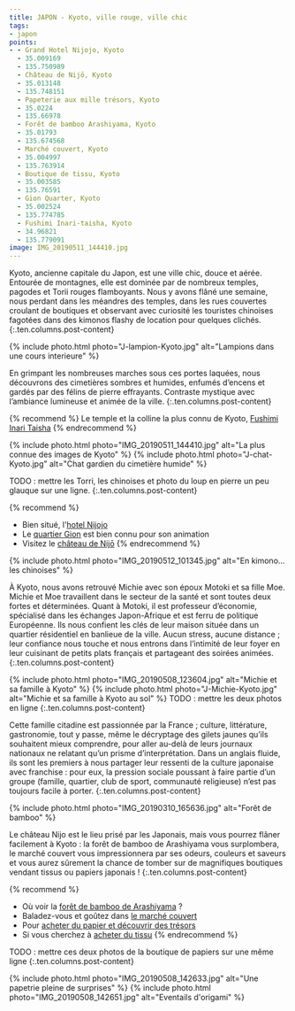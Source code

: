 ```yaml
---
title: JAPON - Kyoto, ville rouge, ville chic
tags:
- japon
points:
- - Grand Hotel Nijojo, Kyoto
  - 35.009169
  - 135.750989
  - Château de Nijō, Kyoto
  - 35.013148
  - 135.748151
  - Papeterie aux mille trésors, Kyoto
  - 35.0224
  - 135.66978
  - Forêt de bamboo Arashiyama, Kyoto
  - 35.01793
  - 135.674568
  - Marché couvert, Kyoto
  - 35.004997
  - 135.763914
  - Boutique de tissu, Kyoto
  - 35.003585
  - 135.76591
  - Gion Quarter, Kyoto
  - 35.002524
  - 135.774785
  - Fushimi Inari-taisha, Kyoto
  - 34.96821
  - 135.779091
image: IMG_20190511_144410.jpg
---
```


Kyoto, ancienne capitale du Japon, est une ville chic, douce et aérée. Entourée de montagnes, elle est dominée par de nombreux temples, pagodes et Torii rouges flamboyants. Nous y avons flâné une semaine, nous perdant dans les méandres des temples, dans les rues couvertes croulant de boutiques et observant avec curiosité les touristes chinoises fagotées dans des kimonos flashy de location pour quelques clichés.
{:.ten.columns.post-content}

<!--fin extrait-->

{% include photo.html photo="J-lampion-Kyoto.jpg" alt="Lampions dans une cours interieure" %}



En grimpant les nombreuses marches sous ces portes laquées, nous découvrons des cimetières sombres et humides, enfumés d’encens et gardés par des félins de pierre effrayants. Contraste mystique avec l’ambiance lumineuse et animée de la ville.
{:.ten.columns.post-content}

{% recommend %}
Le temple et la colline la plus connu de Kyoto, [Fushimi Inari Taisha](http://ge0.me/k3gLK29GSO/Fushimi_Inari-taisha)
{% endrecommend %}

{% include photo.html photo="IMG_20190511_144410.jpg" alt="La plus connue des images de Kyoto" %}
{% include photo.html photo="J-chat-Kyoto.jpg" alt="Chat gardien du cimetière humide" %}


TODO : mettre les Torri, les chinoises et photo du loup en pierre un peu glauque sur une ligne.
{:.ten.columns.post-content}

{% recommend %}
- Bien situé, l'[hotel Nijojo](https://www.booking.com/hotel/jp/grand-japaning-er-tiao-cheng-iwagami.html?aid=1595466&label=ppActionButton-cdb4851b95cb46f7de5ab9ec4786f7a7ea0fc7e)
- Le [quartier Gion](http://ge0.me/w3gLg0QBvy/Gion_Quarter) est bien connu pour son animation
- Visitez le [château de Nijō](http://ge0.me/03gLgyq0mu/Château_de_Nijō)
{% endrecommend %}

{% include photo.html photo="IMG_20190512_101345.jpg" alt="En kimono... les chinoises" %}

À Kyoto, nous avons retrouvé Michie avec son époux Motoki et sa fille Moe. Michie et Moe travaillent dans le secteur de la santé et sont toutes deux fortes et déterminées. Quant à Motoki, il est professeur d’économie, spécialisé dans les échanges Japon-Afrique et est ferru de politique Européenne. Ils nous confient les clés de leur maison située dans un quartier résidentiel en banlieue de la ville. Aucun stress, aucune distance ; leur confiance nous touche et nous entrons dans l’intimité de leur foyer en leur cuisinant de petits plats français et partageant des soirées animées.
{:.ten.columns.post-content}

{% include photo.html photo="IMG_20190508_123604.jpg" alt="Michie et sa famille à Kyoto" %}
{% include photo.html photo="J-Michie-Kyoto.jpg" alt="Michie et sa famille à Kyoto au sol" %}
TODO : mettre les deux photos en ligne
{:.ten.columns.post-content}

Cette famille citadine est passionnée par la France ; culture, littérature, gastronomie, tout y passe, même le décryptage des gilets jaunes qu’ils souhaitent mieux comprendre, pour aller au-delà de leurs journaux nationaux ne relatant qu’un prisme d’interprétation. Dans un anglais fluide, ils sont les premiers à nous partager leur ressenti de la culture japonaise avec franchise : pour eux, la pression sociale poussant à faire partie d’un groupe (famille, quartier, club de sport, communauté religieuse) n’est pas toujours facile à porter.
{:.ten.columns.post-content}


{% include photo.html photo="IMG_20190310_165636.jpg" alt="Forêt de bamboo" %}

Le château Nijo est le lieu prisé par les Japonais, mais vous pourrez flâner facilement à Kyoto : la forêt de bamboo de Arashiyama vous surplombera, le marché couvert vous impressionnera par ses odeurs, couleurs et saveurs et vous aurez sûrement la chance de tomber sur de magnifiques boutiques vendant tissus ou papiers japonais !
{:.ten.columns.post-content}

{% recommend %}
- Où voir la [forêt de bamboo de Arashiyama](http://ge0.me/o3gK15thbj/Arashiyama_Bamboo_Grove_%28East%29) ?
- Baladez-vous et goûtez dans [le marché couvert](http://ge0.me/43gLgxamoX/Marché_couvert)
- Pour [acheter du papier et découvrir des trésors](http://ge0.me/83gK163R0I/Boutique_papiers)
- Si vous cherchez à [acheter du tissu](http://ge0.me/03gLgxTzZ1/Nomura_Tailor)
{% endrecommend %}

TODO : mettre ces deux photos de la boutique de papiers sur une même ligne
{:.ten.columns.post-content}

{% include photo.html photo="IMG_20190508_142633.jpg" alt="Une papetrie pleine de surprises" %}
{% include photo.html photo="IMG_20190508_142651.jpg" alt="Eventails d'origami" %}
